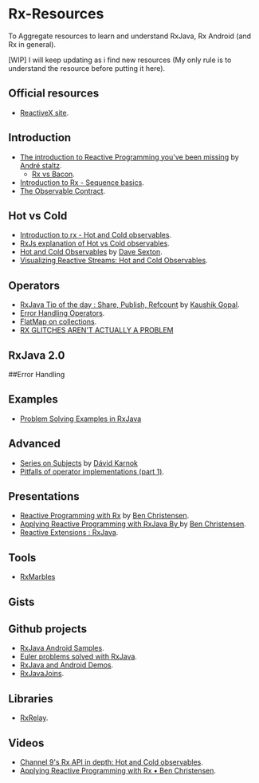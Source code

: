 # Rx-Resources
To Aggregate resources to learn and understand RxJava, Rx Android (and Rx in general).

[WIP] I will keep updating as i find new resources (My only rule is to understand the resource before putting it here).

## Official resources
* [ReactiveX site](http://reactivex.io/).

## Introduction
* [The introduction to Reactive Programming you've been missing](https://gist.github.com/staltz/868e7e9bc2a7b8c1f754) by [André staltz](https://github.com/staltz).
  * [Rx vs Bacon](https://gist.github.com/mattpodwysocki/00bc7acebd6912998dc0).
* [Introduction to Rx - Sequence basics](http://www.introtorx.com/content/v1.0.10621.0/04_CreatingObservableSequences.html).
* [The Observable Contract](http://reactivex.io/documentation/contract.html).


## Hot vs Cold
* [Introduction to rx - Hot and Cold observables](http://www.introtorx.com/Content/v1.0.10621.0/14_HotAndColdObservables.html#HotAndCold).
* [RxJs explanation of Hot vs Cold observables](https://github.com/Reactive-Extensions/RxJS/blob/master/doc/gettingstarted/creating.md).
* [Hot and Cold Observables](http://davesexton.com/blog/post/Hot-and-Cold-Observables.aspx#HCObCite3) by [Dave Sexton](https://github.com/RxDave).
* [Visualizing Reactive Streams: Hot and Cold Observables](https://jaredforsyth.com/2015/03/06/visualizing-reactive-streams-hot-and-cold/).

## Operators
* [RxJava Tip of the day : Share, Publish, Refcount](http://nerds.weddingpartyapp.com/tech/2015/01/21/rxjava-share-publish-refcount-and-all-that-jazz/) by [Kaushik Gopal](https://github.com/kaushikgopal).
* [Error Handling Operators](https://github.com/ReactiveX/RxJava/wiki/Error-Handling-Operators).
* [FlatMap on collections](http://martinfowler.com/articles/collection-pipeline/flat-map.html).
* [RX GLITCHES AREN'T ACTUALLY A PROBLEM](http://staltz.com/rx-glitches-arent-actually-a-problem.html)

## RxJava 2.0

##Error Handling

## Examples
* [Problem Solving Examples in RxJava](https://github.com/ReactiveX/RxJava/wiki/Problem-Solving-Examples-in-RxJava)

## Advanced
* [Series on Subjects](http://akarnokd.blogspot.fr/2015/06/subjects-part-1.html) by [Dávid Karnok](https://github.com/akarnokd)  
* [Pitfalls of operator implementations (part 1)](http://akarnokd.blogspot.fr/2015/05/pitfalls-of-operator-implementations.html).

## Presentations
* [Reactive Programming with Rx](https://speakerdeck.com/benjchristensen/reactive-programming-with-rx-at-qconsf-2014?slide=89) by [Ben Christensen](https://github.com/benjchristensen).
* [Applying Reactive Programming with RxJava By ](https://speakerdeck.com/benjchristensen/applying-reactive-programming-with-rxjava-at-goto-chicago-2015) by [Ben Christensen](https://github.com/benjchristensen).
* [Reactive Extensions : RxJava](https://speakerdeck.com/chemouna/reactive-extensions-rxjava).

## Tools 
* [RxMarbles](http://rxmarbles.com/)

## Gists

## Github projects
* [RxJava Android Samples](https://github.com/kaushikgopal/RxJava-Android-Samples).
* [Euler problems solved with RxJava](https://github.com/chemouna/RxProblemSolving).
* [RxJava and Android Demos](https://github.com/chemouna/RxJavaAndroidDemos).
* [RxJavaJoins](https://github.com/ReactiveX/RxJavaJoins).

## Libraries
* [RxRelay](https://github.com/JakeWharton/RxRelay).

## Videos
* [Channel 9's Rx API in depth: Hot and Cold observables](https://channel9.msdn.com/Blogs/J.Van.Gogh/Rx-API-in-depth-Hot-and-Cold-observables).
* [Applying Reactive Programming with Rx • Ben Christensen](https://www.youtube.com/watch?v=8OcCSQS0tug).
